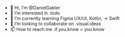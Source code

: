 - 👋 Hi, I’m @DanielGabler
- 👀 I’m interested in .todo
- 🌱 I’m currently learning Figma UX/UI, Kotlin, -> Swift 
- 💞️ I’m looking to collaborate on .visual.ideas
- 📫 How to reach me .if.you.know = you.know

<!---
DanielGabler/DanielGabler is a ✨ special ✨ repository because its `README.md` (this file) appears on your GitHub profile.
You can click the Preview link to take a look at your changes.
--->
